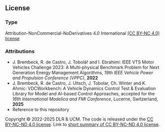 ## License
### Type
Attribution-NonCommercial-NoDerivatives 4.0 International [(CC BY-NC 4.0) license](https://creativecommons.org/licenses/by-nc-nd/4.0/)

### Attributions
- J. Brembeck, R. de Castro, J. Tobol&aacute;&rcaron; and I. Ebrahimi:
IEEE VTS Motor Vehicles Challenge 2023: A Multi-physical Benchmark Problem for Next Generation Energy Management Algorithms, 
*19th IEEE Vehicle Power and Propulsion Conference (VPPC)*, **2022** 
- J. Brembeck, R. de Castro, J. Ultsch, J. Tobolar, Ch. Winter and K. Ahmic:
VDCWorkbench: A Vehicle Dynamics Control Test & Evaluation Library for Model and AI-based Control Approaches,
accepted for the *16th International Modelica and FMI Conference*, Lucerne, Switzerland, **2025**
- Reference to this repository

Copyright © 2022-2025 DLR & UCM. 
The code is released under the [CC BY-NC-ND 4.0 license](https://creativecommons.org/licenses/by-nc-nd/4.0/legalcode).
Link to [short summary of CC BY-NC-ND 4.0 license](https://creativecommons.org/licenses/by-nc-nd/4.0/).